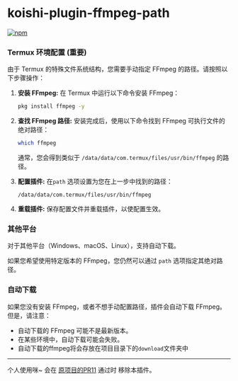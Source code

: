 # koishi-plugin-ffmpeg-path

[![npm](https://img.shields.io/npm/v/koishi-plugin-ffmpeg-path?style=flat-square)](https://www.npmjs.com/package/koishi-plugin-ffmpeg-path)


### Termux 环境配置 (重要)

由于 Termux 的特殊文件系统结构，您需要手动指定 FFmpeg 的路径。请按照以下步骤操作：

1.  **安装 FFmpeg:** 在 Termux 中运行以下命令安装 FFmpeg：

    ```bash
    pkg install ffmpeg -y
    ```

2.  **查找 FFmpeg 路径:** 安装完成后，使用以下命令找到 FFmpeg 可执行文件的绝对路径：

    ```bash
    which ffmpeg
    ```

    通常，您会得到类似于 `/data/data/com.termux/files/usr/bin/ffmpeg` 的路径。

3.  **配置插件:** 在`path` 选项设置为您在上一步中找到的路径：

    `/data/data/com.termux/files/usr/bin/ffmpeg`

4.  **重载插件:** 保存配置文件并重载插件，以使配置生效。

### 其他平台

对于其他平台（Windows、macOS、Linux），支持自动下载。

如果您希望使用特定版本的 FFmpeg，您仍然可以通过 `path` 选项指定其绝对路径。

### 自动下载 

如果您没有安装 FFmpeg，或者不想手动配置路径，插件会自动下载 FFmpeg。但是，请注意：

*   自动下载的 FFmpeg 可能不是最新版本。
*   在某些环境中，自动下载可能会失败。
*   自动下载的ffmpeg将会存放在项目目录下的`download`文件夹中

---

个人使用咪~ 会在 [原项目的PR11](https://github.com/koishijs/koishi-plugin-ffmpeg/pull/11) 通过时 移除本插件。